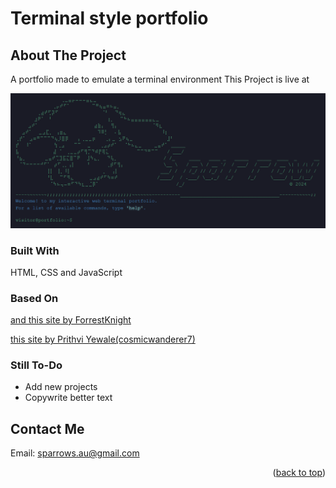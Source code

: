 # Terminal style portfolio

## About The Project

A portfolio made to emulate a terminal environment
This Project is live at

![header image for the site](banner.png)

### Built With

HTML, CSS and JavaScript

### Based On

[and this site by ForrestKnight](https://fkcodes.com/)

[this site by Prithvi Yewale(cosmicwanderer7)](https://cosmicwanderer7.github.io/Terminal-Portfolio/theme0.html)

### Still To-Do

- Add new projects
- Copywrite better text

## Contact Me

Email: [sparrows.au@gmail.com](mailto:sparrows.au@gmail.com)

<p align="right">(<a href="#about-the-project">back to top</a>)</p>
